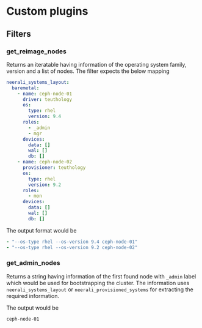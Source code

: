 # Custom plugins

## Filters

### get_reimage_nodes
Returns an iteratable having information of the operating system family,
version and a list of nodes. The filter expects the below mapping

```YAML
neerali_systems_layout:
  baremetal:
    - name: ceph-node-01
      driver: teuthology
      os:
        type: rhel
        version: 9.4
      roles:
        - _admin
        - mgr
      devices:
        data: []
        wal: []
        db: []
    - name: ceph-node-02
      provisioner: teuthology
      os:
        type: rhel
        version: 9.2
      roles:
        - mon
      devices:
        data: []
        wal: []
        db: []
```

The output format would be

```YAML
- "--os-type rhel --os-version 9.4 ceph-node-01"
- "--os-type rhel --os-version 9.2 ceph-node-02"
```

### get_admin_nodes
Returns a string having information of the first found node with `_admin` label
which would be used for bootstrapping the cluster. The information uses
`neerali_systems_layout` or `neerali_provisioned_systems` for extracting the
required information.

The output would be
```bash
ceph-node-01
```
